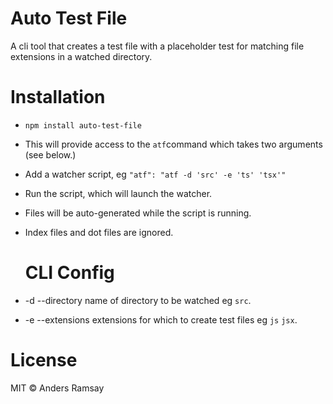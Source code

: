 # Auto Test File

A cli tool that creates a test file with a placeholder test for matching file extensions in a watched directory.

# Installation

- `npm install auto-test-file`
- This will provide access to the `atf`command which takes two arguments (see below.)
- Add a watcher script, eg `"atf": "atf -d 'src' -e 'ts' 'tsx'"`
- Run the script, which will launch the watcher.
- Files will be auto-generated while the script is running.
- Index files and dot files are ignored.

  # CLI Config

- -d --directory name of directory to be watched eg `src`.
- -e --extensions extensions for which to create test files eg `js` `jsx`.

# License

MIT © Anders Ramsay
